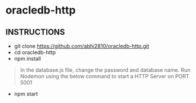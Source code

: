 # oracledb-http

## INSTRUCTIONS

- git clone https://github.com/abhi2810/oracledb-http.git
- cd oracledb-http
- npm install

> In the database.js file, change the password and database name.
> Run Nodemon using the below command to start a HTTP Server on PORT 5001

- npm start
